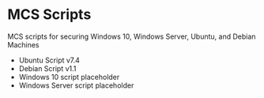 # MCS Scripts
MCS scripts for securing Windows 10, Windows Server, Ubuntu, and Debian Machines

- Ubuntu Script v7.4
- Debian Script v1.1
- Windows 10 script placeholder
- Windows Server script placeholder
